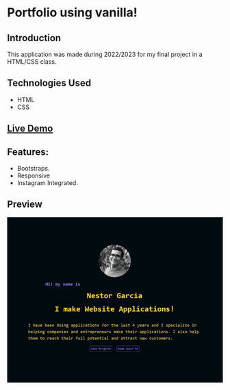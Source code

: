 # Portfolio using vanilla!

## Introduction

This application was made during 2022/2023 for my final project in a HTML/CSS class.
## Technologies Used
- HTML
- CSS

## [Live Demo ](https://nestorjgc.github.io/2023-Portfolio/)

## Features:
  - Bootstraps.
  - Responsive
  - Instagram Integrated.

## Preview
![Nestor Foto](/Portfolio.JPG)


